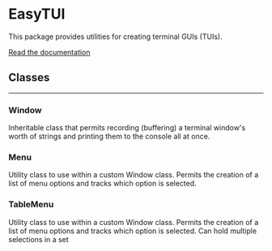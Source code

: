 # EasyTUI
This package provides utilities for creating terminal GUIs (TUIs).

[Read the documentation](example.com)

## Classes
---
### Window
Inheritable class that permits recording (buffering) a terminal window's worth of strings and printing them to the console all at once.

### Menu
Utility class to use within a custom Window class. Permits the creation of a list of menu options and tracks which option is selected.

### TableMenu
Utility class to use within a custom Window class. Permits the creation of a list of menu options and tracks which option is selected. Can hold multiple selections in a set